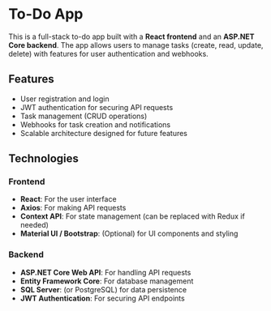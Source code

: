 # To-Do App

This is a full-stack to-do app built with a **React frontend** and an **ASP.NET Core backend**. The app allows users to manage tasks (create, read, update, delete) with features for user authentication and webhooks.

## Features

- User registration and login
- JWT authentication for securing API requests
- Task management (CRUD operations)
- Webhooks for task creation and notifications
- Scalable architecture designed for future features

## Technologies

### Frontend

- **React**: For the user interface
- **Axios**: For making API requests
- **Context API**: For state management (can be replaced with Redux if needed)
- **Material UI / Bootstrap**: (Optional) for UI components and styling

### Backend

- **ASP.NET Core Web API**: For handling API requests
- **Entity Framework Core**: For database management
- **SQL Server**: (or PostgreSQL) for data persistence
- **JWT Authentication**: For securing API endpoints
